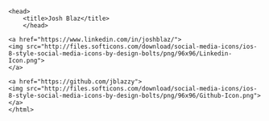  <!DOCTYPE html>
 	<head>
		<title>Josh Blaz</title>
		</head>
   
	<a href="https://www.linkedin.com/in/joshblaz/">
   	<img src="http://files.softicons.com/download/social-media-icons/ios-8-style-social-media-icons-by-design-bolts/png/96x96/Linkedin-Icon.png">
	</a>

	<a href="https://github.com/jblazzy">
   	<img src="http://files.softicons.com/download/social-media-icons/ios-8-style-social-media-icons-by-design-bolts/png/96x96/Github-Icon.png">
	</a>
	</html>
